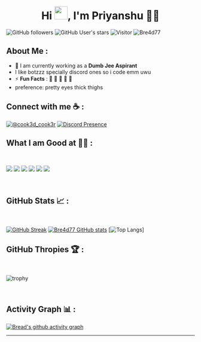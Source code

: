 <h1 align="center">Hi <img src="https://media.giphy.com/media/hvRJCLFzcasrR4ia7z/giphy.gif" width="35">, I'm Priyanshu 🤡🤡</h1>

![GitHub followers](https://img.shields.io/github/followers/Bre4d77?style=social) ![GitHub User's stars](https://img.shields.io/github/stars/Bre4d77?style=social) ![Visitor](https://visitor-badge.laobi.icu/badge?page_id=Bre4d77.repoName) <img src="https://komarev.com/ghpvc/?username=Bre4d77" alt="Bre4d77" />

## About Me :

- 🏢 I am currently working as a **Dumb Jee Aspirant** 
- I like botzzz specially discord ones so i code emm uwu
- ⚡ **Fun Facts** : 🍕 🏉 🏏 🎥 🚞
- preference: pretty eyes thick thighs 


## Connect with me ☕ :



[![@cook3d_cook3r](https://img.icons8.com/fluency/48/000000/instagram-new.png "@cook3d_cook3r")](https://www.instagram.com/cook3d_cook3r/) 
[![Discord Presence](https://lanyard.cnrad.dev/api/810818118322225152)](https://discord.com/invite/vDW5Tubx)
<br>

## What I am Good at 🧑‍💻 :

<br>

<img src="https://img.icons8.com/color/48/000000/html-5--v1.png"/> <img src="https://img.icons8.com/color/48/000000/css3.png"/> <img src="https://img.icons8.com/color/48/000000/nodejs.png"/> 
<img src="https://img.icons8.com/color/48/000000/mysql-logo.png"/> <img src="https://img.icons8.com/color/48/000000/mongodb.png"/> 
<img src="https://img.icons8.com/color/48/000000/npm.png"/>

<br>

## GitHub Stats 📈 :

<br>

[![GitHub Streak](https://github-readme-streak-stats.herokuapp.com?user=Bre4d777&theme=algolia&date_format=M%20j%5B%2C%20Y%5D)](https://git.io/streak-stats) [![Bre4d77 GitHub stats](https://github-readme-stats.vercel.app/api?username=Bre4d777&theme=algolia)](https://github.com/Bre4d777/github-readme-stats) [![Top Langs](https://github-readme-stats.vercel.app/api/top-langs/?username=Bre4d777&theme=algolia)]
<br>

## GitHub Thropies 🏆 :

<br>

![trophy](https://github-profile-trophy.vercel.app/?username=Bre4d777)

<br>

## Activity Graph 📊 :
[![Bread's github activity graph](https://github-readme-activity-graph.vercel.app/graph?username=Bre4d777&bg_color=000000&color=ffffff&line=00ffff&point=00ffff&area=true&hide_border=true)](https://github.com/ashutosh00710/github-readme-activity-graph)
<br>

---
